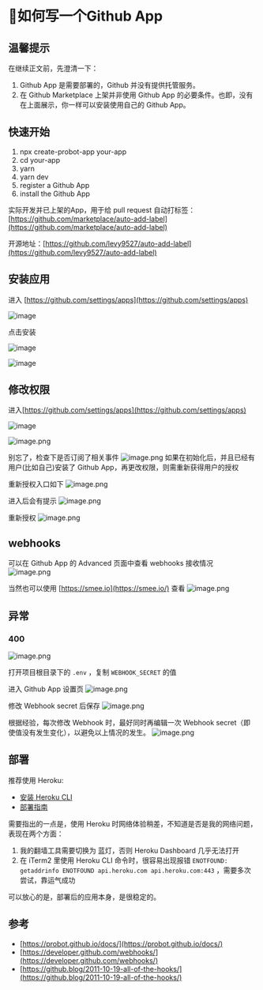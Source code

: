 # 🤖如何写一个Github App

## 温馨提示

在继续正文前，先澄清一下：

1. Github App 是需要部署的，Github 并没有提供托管服务。
1. 在 Github Marketplace 上架并非使用 Github App 的必要条件。也即，没有在上面展示，你一样可以安装使用自己的 Github App。


## 快速开始
1. npx create-probot-app your-app
1. cd your-app
1. yarn
1. yarn dev
1. register a Github App
1. install the Github App

实际开发并已上架的App，用于给 pull request 自动打标签：[https://github.com/marketplace/auto-add-label](https://github.com/marketplace/auto-add-label)

开源地址：[https://github.com/levy9527/auto-add-label](https://github.com/levy9527/auto-add-label)

## 安装应用
进入 [https://github.com/settings/apps](https://github.com/settings/apps)


![image](https://user-images.githubusercontent.com/9384365/63631087-fb77dd80-c654-11e9-9ffd-bdd776f15af6.png)


点击安装

![image](https://user-images.githubusercontent.com/9384365/63631075-e0a56900-c654-11e9-8395-3e4fda6b1ee1.png)

![image](https://user-images.githubusercontent.com/9384365/63631094-07639f80-c655-11e9-9545-bababf311129.png)

## 修改权限
进入[https://github.com/settings/apps](https://github.com/settings/apps)

![image](https://user-images.githubusercontent.com/9384365/63631100-23674100-c655-11e9-8250-92195a0c0eb3.png)


![image.png](https://tva1.sinaimg.cn/large/006y8mN6gy1g6mbpfffxfj318u0bcmzg.jpg)

别忘了，检查下是否订阅了相关事件
![image.png](https://tva1.sinaimg.cn/large/006y8mN6gy1g6mbrc2ox5j31620q479d.jpg)
如果在初始化后，并且已经有用户(比如自己)安装了 Github App，再更改权限，则需重新获得用户的授权

重新授权入口如下
![image.png](https://tva1.sinaimg.cn/large/006y8mN6gy1g6mbrnsvrnj31j60di40u.jpg)

进入后会有提示
![image.png](https://tva1.sinaimg.cn/large/006y8mN6gy1g6mbs0ocn5j317w0i80va.jpg)

重新授权
![image.png](https://tva1.sinaimg.cn/large/006y8mN6gy1g6mbshnm2lj30xu0u077s.jpg)

## webhooks
可以在 Github App 的 Advanced 页面中查看 webhooks 接收情况
![image.png](https://tva1.sinaimg.cn/large/006y8mN6gy1g6mbsr62cjj31oe0om0xx.jpg)

当然也可以使用 [https://smee.io](https://smee.io/) 查看
![image.png](https://tva1.sinaimg.cn/large/006y8mN6gy1g6mbsxqy08j311q0u0gpn.jpg)

## 异常
### 400
![image.png](https://tva1.sinaimg.cn/large/006y8mN6gy1g6mbt74iw1j313a07amyy.jpg)

打开项目根目录下的 `.env` ，复制 `WEBHOOK_SECRET` 的值

进入 Github App 设置页
![image.png](https://tva1.sinaimg.cn/large/006y8mN6gy1g6mbtgm6tbj311g0bewfx.jpg)

修改 Webhook secret 后保存
![image.png](https://tva1.sinaimg.cn/large/006y8mN6gy1g6mbtt0jo2j30zy0g6q53.jpg)

根据经验，每次修改 Webhook 时，最好同时再编辑一次 Webhook secret（即使值没有发生变化），以避免以上情况的发生。
![image.png](https://tva1.sinaimg.cn/large/006y8mN6gy1g6mbu1ucz7j30u608s0tm.jpg)

## 部署
推荐使用 Heroku:

- [安装 Heroku CLI](https://devcenter.heroku.com/articles/heroku-cli#download-and-install)
- [部署指南](https://probot.github.io/docs/deployment/#heroku)

需要指出的一点是，使用 Heroku 时网络体验稍差，不知道是否是我的网络问题，表现在两个方面：

1. 我的翻墙工具需要切换为 蓝灯，否则 Heroku Dashboard 几乎无法打开
1. 在 iTerm2 里使用 Heroku CLI 命令时，很容易出现报错 `ENOTFOUND: getaddrinfo ENOTFOUND api.heroku.com api.heroku.com:443` ，需要多次尝试，靠运气成功

可以放心的是，部署后的应用本身，是很稳定的。

## 参考

- [https://probot.github.io/docs/](https://probot.github.io/docs/)
- [https://developer.github.com/webhooks/](https://developer.github.com/webhooks/)
- [https://github.blog/2011-10-19-all-of-the-hooks/](https://github.blog/2011-10-19-all-of-the-hooks/)
